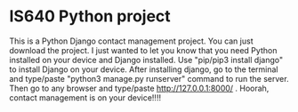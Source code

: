 # IS640 Python project

This is a Python Django contact management project. You can just download the project. I just wanted to let you know that you need Python installed on your device and Django installed. Use "pip/pip3 install django" to install Django on your device. After installing django, go to the terminal and type/paste "python3 manage.py runserver" command to run the server. Then go to any browser and type/paste http://127.0.0.1:8000/  . Hoorah, contact management is on your device!!!!
